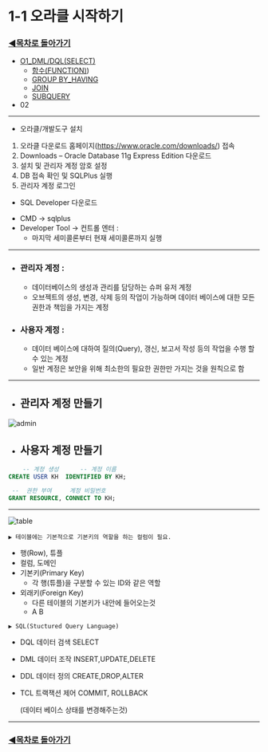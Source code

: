 # 1-1 오라클 시작하기 

### [◀목차로 돌아가기](https://github.com/senspond20/Oracle#목차)

+ [O1_DML/DQL(SELECT)](https://github.com/senspond20/Oracle/tree/master/O1_DQL(SELECT)#dclselect)
  + [함수(FUNCTION)](https://github.com/senspond20/Oracle/tree/master/O1_DQL(SELECT)/%ED%95%A8%EC%88%98(FUNCTION)#%ED%95%A8%EC%88%98-function))
  + [GROUP BY_HAVING](https://github.com/senspond20/Oracle/blob/master/O1_DQL(SELECT)/3_GroupByHaving.md#groupbyhaving)
  + [JOIN](https://github.com/senspond20/Oracle/blob/master/O1_DQL(SELECT)/4_Join.md#join)
  + [SUBQUERY](https://github.com/senspond20/Oracle/blob/master/O1_DQL(SELECT)/5_SUBQUERY.md#subquery서브-쿼리)
+ 02
--------------------------

+ 오라클/개발도구 설치

1. 오라클 다운로드 홈페이지(https://www.oracle.com/downloads/) 접속 
2. Downloads – Oracle Database 11g Express Edition 다운로드 
3.  설치 및 관리자 계정 암호 설정 
4. DB 접속 확인 및 SQLPlus 실행 
5. 관리자 계정 로그인

* SQL Developer 다운로드 


+ CMD -> sqlplus
+ Developer Tool -> 컨트롤 엔터 :
    + 마지막 세미콜론부터 현재 세미콜론까지 실행

-----------------
+ ### 관리자 계정 : 

    + 데이터베이스의 생성과 관리를 담당하는 슈퍼 유저 계정
    + 오브젝트의 생성, 변경, 삭제 등의 작업이 가능하며
      데이터 베이스에 대한 모든 권한과 책임을 가지는 계정

+ ### 사용자 계정 : 

    + 데이터 베이스에 대하여 질의(Query), 갱신, 보고서 작성 등의 작업을 수행 할 수 있는 계정
    + 일반 계정은 보안을 위해 최소한의 필요한 권한만 가지는 것을 원칙으로 함

------------

+ ## 관리자 계정 만들기

![admin](https://user-images.githubusercontent.com/60596128/73768255-09ad5680-47bc-11ea-96a7-55cd73e88cde.png)
+ ## 사용자 계정 만들기

```sql
    -- 계정 생성      -- 계정 이름
CREATE USER KH  IDENTIFIED BY KH; 

 --  권한 부여     계정 비밀번호                
GRANT RESOURCE, CONNECT TO KH; 
```

---------------------

![table](url)

```
▶ 테이블에는 기본적으로 기본키의 역할을 하는 컬럼이 필요.
```

+ 행(Row), 튜플
+ 컬럼, 도메인
+ 기본키(Primary Key)
    + 각 행(튜플)을 구분할 수 있는 ID와 같은 역할
+ 외래키(Foreign Key)
    + 다른 테이블의 기본키가 내안에 들어오는것
    +  A    B

```
▶ SQL(Stuctured Query Language)
```
- DQL 데이터 검색 SELECT
- DML 데이터 조작 INSERT,UPDATE,DELETE
- DDL 데이터 정의 CREATE,DROP,ALTER
- TCL 트랙잭션 제어 COMMIT, ROLLBACK
    
    (데이터 베이스 상태를 변경해주는것)
-------------------------------

### [◀목차로 돌아가기](https://github.com/senspond20/Oracle)
